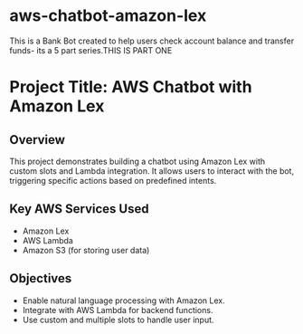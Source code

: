 # aws-chatbot-amazon-lex
This is a Bank Bot created to help users check account balance and transfer funds- its a 5 part series.THIS IS PART ONE
# Project Title: AWS Chatbot with Amazon Lex

## Overview
This project demonstrates building a chatbot using Amazon Lex with custom slots and Lambda integration. It allows users to interact with the bot, triggering specific actions based on predefined intents.

## Key AWS Services Used
- Amazon Lex
- AWS Lambda
- Amazon S3 (for storing user data)

## Objectives
- Enable natural language processing with Amazon Lex.
- Integrate with AWS Lambda for backend functions.
- Use custom and multiple slots to handle user input.

